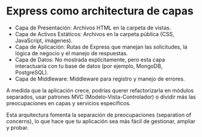 

# Express como architectura de capas
- Capa de Presentación: Archivos HTML en la carpeta de vistas.
- Capa de Activos Estáticos: Archivos en la carpeta pública (CSS, JavaScript, imágenes).
- Capa de Aplicación: Rutas de Express que manejan las solicitudes, la lógica de negocio y el manejo de respuestas.
- Capa de Datos: No mostrada explícitamente, pero esta capa interactuaría con tu base de datos (por ejemplo, MongoDB, PostgreSQL).
- Capa de Middleware: Middleware para registro y manejo de errores.

A medida que la aplicación crece, podrías querer refactorizarla en módulos separados, usar patrones MVC (Modelo-Vista-Controlador) o dividir más las preocupaciones en capas y servicios específicos.

Esta arquitectura fomenta la separación de preocupaciones (separation of concerns), lo que hace que tu aplicación sea más fácil de gestionar, ampliar y probar.

